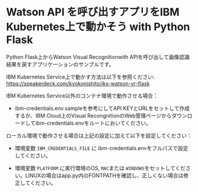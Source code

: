 # Watson API を呼び出すアプリをIBM Kubernetes上で動かそう with Python Flask
Python Flask上からWatson Visual Recognitionwith APIを呼び出して画像認識結果を戻すアプリケーションのサンプルです。

IBM Kubernetes Service上で動かす方法は以下を参照ください:
https://speakerdeck.com/kyokonishito/iks-watson-vr-flask

IBM Kubernetes Service以外のコンテナ環境で動作させる場合：
 - ibm-credentials.env.sampleを参考にしてAPI KEYとURLをセットして作成するか、IBM Cloud上のVisual RecongnitionのWeb管理ページからダウンロードしてibm-credentials.envをルートにおいてください。


ローカル環境で動作させる場合は上記の設定に加えて以下を設定してください：  
 - 環境変数 `IBM_CREDENTIALS_FILE` に ibm-credentials.envをフルパスで設定してください。

- 環境変数 `PLATFORM` に実行環境のOS, `MAC`または `WINDOWS`をセットしてください。LINUXの場合はapp.py内のFONTPATHを確認し、正しくない場合は修正してください。
